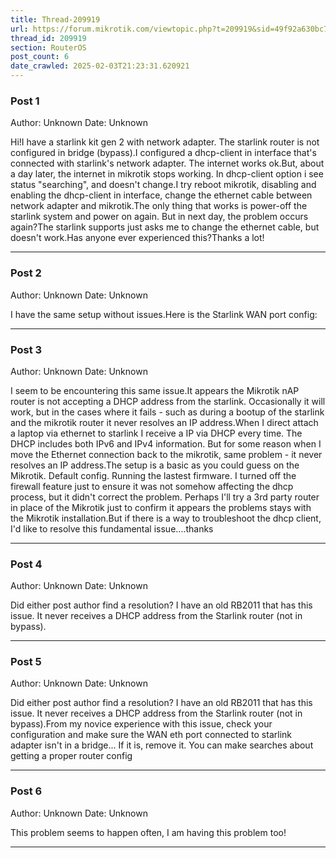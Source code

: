 ```yaml
---
title: Thread-209919
url: https://forum.mikrotik.com/viewtopic.php?t=209919&sid=49f92a630bc7970d8ca50523be880e8f
thread_id: 209919
section: RouterOS
post_count: 6
date_crawled: 2025-02-03T21:23:31.620921
---
```


### Post 1
Author: Unknown
Date: Unknown

Hi!I have a starlink kit gen 2 with network adapter. The starlink router is not configured in bridge (bypass).I configured a dhcp-client in interface that's connected with starlink's network adapter. The internet works ok.But, about a day later, the internet in mikrotik stops working. In dhcp-client option i see status "searching", and doesn't change.I try reboot mikrotik, disabling and enabling the dhcp-client in interface, change the ethernet cable between network adapter and mikrotik.The only thing that works is power-off the starlink system and power on again. But in next day, the problem occurs again?The starlink supports just asks me to change the ethernet cable, but doesn't work.Has anyone ever experienced this?Thanks a lot!

---
### Post 2
Author: Unknown
Date: Unknown

I have the same setup without issues.Here is the Starlink WAN port config:

---
### Post 3
Author: Unknown
Date: Unknown

I seem to be encountering this same issue.It appears the Mikrotik nAP router is not accepting a DHCP address from the starlink.  Occasionally it will work, but in the cases where it fails - such as during a bootup of the starlink and the mikrotik router it never resolves an IP address.When I direct attach a laptop via ethernet to starlink I receive a IP via DHCP every time.  The DHCP includes both IPv6 and IPv4 information.  But for some reason when I move the Ethernet connection back to the mikrotik, same problem - it never resolves an IP address.The setup is a basic as you could guess on the Mikrotik.  Default config.  Running the lastest firmware.  I turned off the firewall feature just to ensure it was not somehow affecting the dhcp process, but it didn't correct the problem.  Perhaps I'll try a 3rd party router in place of the Mikrotik just to confirm it appears the problems stays with the Mikrotik installation.But if there is a way to troubleshoot the dhcp client, I'd like to resolve this fundamental issue....thanks

---
### Post 4
Author: Unknown
Date: Unknown

Did either post author find a resolution? I have an old RB2011 that has this issue. It never receives a DHCP address from the Starlink router (not in bypass).

---
### Post 5
Author: Unknown
Date: Unknown

Did either post author find a resolution? I have an old RB2011 that has this issue. It never receives a DHCP address from the Starlink router (not in bypass).From my novice experience with this issue, check your configuration and make sure the WAN eth port connected to starlink adapter isn't in a bridge... If it is, remove it. You can make searches about getting a proper router config

---
### Post 6
Author: Unknown
Date: Unknown

This problem seems to happen often, I am having this problem too!

---
